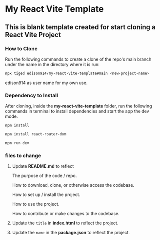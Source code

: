 # My React Vite Template

## This is blank template created for start cloning a React Vite Project

### How to Clone

Run the following commands to create a clone of the repo's main branch under the name in the directory where it is run:
```sh
npx tiged edison914/my-react-vite-template#main <new-project-name>
```
edison914 as user name for my own use.


### Dependency to Install

After cloning, inside the **my-react-vite-template** folder, run the following commands in terminal to install dependencies and start the app the dev mode.
```sh
npm install
```

```sh
npm install react-router-dom
```

```sh
npm run dev
```

### files to change
1. Update **README.md** to reflect

    The purpose of the code / repo.

    How to download, clone, or otherwise access the codebase.

    How to set up / install the project.

    How to use the project.

    How to contribute or make changes to the codebase.

2. Update the `title` in **index.html** to reflect the project.

3. Update the `name` in the **package.json** to reflect the project.
